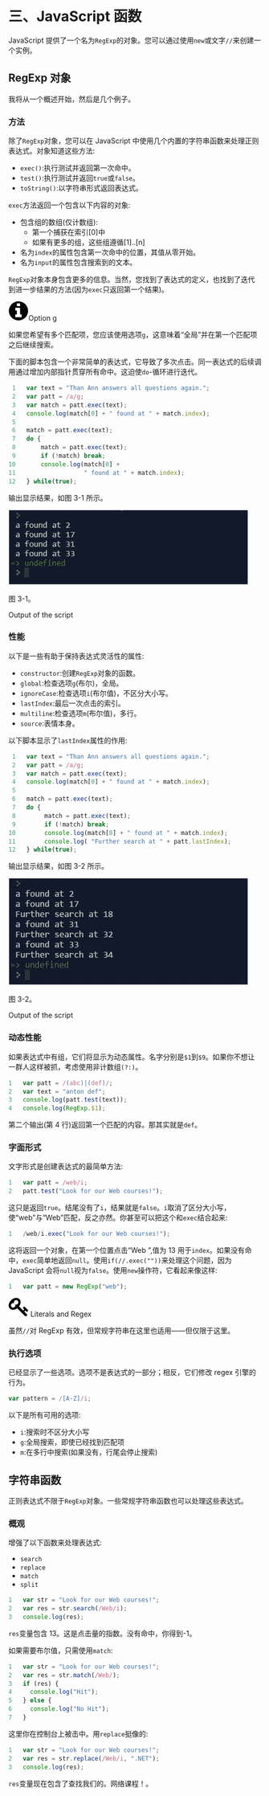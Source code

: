# 三、JavaScript 函数

JavaScript 提供了一个名为`RegExp`的对象。您可以通过使用`new`或文字`//`来创建一个实例。

## RegExp 对象

我将从一个概述开始，然后是几个例子。

### 方法

除了`RegExp`对象，您可以在 JavaScript 中使用几个内置的字符串函数来处理正则表达式。对象知道这些方法:

*   `exec()`:执行测试并返回第一次命中。
*   `test()`:执行测试并返回`true`或`false`。
*   `toString()`:以字符串形式返回表达式。

`exec`方法返回一个包含以下内容的对象:

*   包含组的数组(仅计数组):
    *   第一个捕获在索引[0]中
    *   如果有更多的组，这些组遵循[1]..[n]
*   名为`index`的属性包含第一次命中的位置，其值从零开始。
*   名为`input`的属性包含搜索到的文本。

`RegExp`对象本身包含更多的信息。当然，您找到了表达式的定义，也找到了迭代到进一步结果的方法(因为`exec`只返回第一个结果)。

![A434767_1_En_3_Figa_HTML.jpg](img/A434767_1_En_3_Figa_HTML.jpg)Option g

如果您希望有多个匹配项，您应该使用选项`g`，这意味着“全局”并在第一个匹配项之后继续搜索。

下面的脚本包含一个非常简单的表达式，它导致了多次点击。同一表达式的后续调用通过增加内部指针贯穿所有命中。这迫使`do`-循环进行迭代。

```js
 1   var text = "Than Ann answers all questions again.";
 2   var patt = /a/g;
 3   var match = patt.exec(text);
 4   console.log(match[0] + " found at " + match.index);
 5   
 6   match = patt.exec(text);
 7   do {
 8       match = patt.exec(text);
 9       if (!match) break;
10       console.log(match[0] +
11                   " found at " + match.index);
12   } while(true);

```

输出显示结果，如图 3-1 所示。

![A434767_1_En_3_Fig1_HTML.jpg](img/A434767_1_En_3_Fig1_HTML.jpg)

图 3-1。

Output of the script

### 性能

以下是一些有助于保持表达式灵活性的属性:

*   `constructor`:创建`RegExp`对象的函数。
*   `global`:检查选项`g`(布尔)，全局。
*   `ignoreCase`:检查选项`i`(布尔值)，不区分大小写。
*   `lastIndex`:最后一次点击的索引。
*   `multiline`:检查选项`m`(布尔值)，多行。
*   `source`:表情本身。

以下脚本显示了`lastIndex`属性的作用:

```js
 1   var text = "Than Ann answers all questions again.";
 2   var patt = /a/g;
 3   var match = patt.exec(text);
 4   console.log(match[0] + " found at " + match.index);
 5
 6   match = patt.exec(text);
 7   do {
 8        match = patt.exec(text);
 9        if (!match) break;
10        console.log(match[0] + " found at " + match.index);
11        console.log( "Further search at " + patt.lastIndex);
12   } while(true);

```

输出显示结果，如图 3-2 所示。

![A434767_1_En_3_Fig2_HTML.jpg](img/A434767_1_En_3_Fig2_HTML.jpg)

图 3-2。

Output of the script

### 动态性能

如果表达式中有组，它们将显示为动态属性。名字分别是`$1`到`$9`。如果你不想让一群人这样被抓，考虑使用非计数组`(?:)`。

```js
1   var patt = /(abc)|(def)/;
2   var text = "anton def";
3   console.log(patt.test(text));
4   console.log(RegExp.$1);

```

第二个输出(第 4 行)返回第一个匹配的内容。那其实就是`def`。

### 字面形式

文字形式是创建表达式的最简单方法:

```js
1   var patt = /web/i;
2   patt.test("Look for our Web courses!");

```

这只是返回`true`。结尾没有了`i`，结果就是`false`。`i`取消了区分大小写，使“web”与“Web”匹配，反之亦然。你甚至可以把这个和`exec`结合起来:

```js
1   /web/i.exec("Look for our Web courses!");

```

这将返回一个对象，在第一个位置点击“Web ”,值为 13 用于`index`。如果没有命中，`exec`简单地返回`null`。使用`if(//.exec(""))`来处理这个问题，因为 JavaScript 会将`null`视为`false`。使用`new`操作符，它看起来像这样:

```js
1   var patt = new RegExp("web");

```

![A434767_1_En_3_Figb_HTML.jpg](img/A434767_1_En_3_Figb_HTML.jpg) Literals and Regex

虽然`//`对 RegExp 有效，但常规字符串在这里也适用——但仅限于这里。

### 执行选项

已经显示了一些选项。选项不是表达式的一部分；相反，它们修改 regex 引擎的行为。

```js
var pattern = /[A-Z]/i;

```

以下是所有可用的选项:

*   `i`:搜索时不区分大小写
*   `g`:全局搜索，即使已经找到匹配项
*   `m`:在多行中搜索(如果没有，行尾会停止搜索)

## 字符串函数

正则表达式不限于`RegExp`对象。一些常规字符串函数也可以处理这些表达式。

### 概观

增强了以下函数来处理表达式:

*   `search`
*   `replace`
*   `match`
*   `split`

```js
1   var str = "Look for our Web courses!";
2   var res = str.search(/Web/i);
3   console.log(res);

```

`res`变量包含 13。这是点击量的指数。没有命中，你得到-1。

如果需要布尔值，只需使用`match`:

```js
1   var str = "Look for our Web courses!";
2   var res = str.match(/Web/);
3   if (res) {
4     console.log("Hit");
5   } else {
6     console.log("No Hit");
7   }

```

这里你在控制台上被击中。用`replace`挺像的:

```js
1   var str = "Look for our Web courses!";
2   var res = str.replace(/Web/i, ".NET");
3   console.log(res);

```

`res`变量现在包含了查找我们的。网络课程！。
